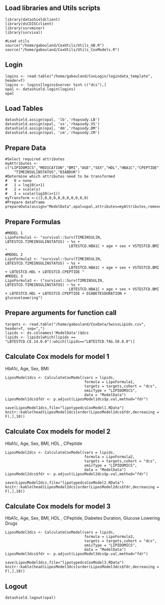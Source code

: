 ## Load libraries and Utils scripts

    library(datashieldclient)
    library(dsCDISCclient)
    library(survminer)
    library(survival)

    #Load utils
    source("/home/gabouland/CoxUtils/Utils_GB.R")
    source("/home/gabouland/CoxUtils/Utils_CoxModels.R")

## Login

    logins <- read.table("/home/gabouland/CoxLogin/logindata_template", header=T)
    logins <- logins[logins$server %in% c("dcs"),]
    opal <- datashield.login(logins)
    opal

## Load Tables

    datashield.assign(opal, 'lb','rhapsody.LB')
    datashield.assign(opal, 'vs','rhapsody.VS')
    datashield.assign(opal, 'dm','rhapsody.DM')
    datashield.assign(opal, 'cm','rhapsody.CM')

## Prepare Data

    #Select required attributes 
    myAttributes <- c("LIPIDOMICS","MEDICATION","BMI","AGE","SEX","HDL","HBA1C","CPEPTIDE","TIMETOINSULIN",
        "TIMEINSULINSTATUS","DIABDUR")
    #Determine which attributes need to be transformed
    #   0 = none
    #   1 = log10(x+1)
    #   2 = scale(x)
    #   3 = scale(log10(x+1))
    myTransform <-c(3,0,0,0,0,0,0,0,0,0,0)
    #Prepare dataframe
    prepareData(assign="ModelData",opal=opal,attributes=myAttributes,removeNA=FALSE,transformVector=myTransform,cohort="dcs")

## Prepare Formulas

    #MODEL 1 
    LipoFormula1 <- "survival::Surv(TIMEINSULIN, LBTESTCD.TIMEINSULINSTATUS) ~ %s +
                                 LBTESTCD.HBA1C + age + sex + VSTESTCD.BMI "
    #MODEL 2
    LipoFormula2 <- "survival::Surv(TIMEINSULIN, LBTESTCD.TIMEINSULINSTATUS) ~ %s +
                                 LBTESTCD.HBA1C + age + sex + VSTESTCD.BMI + LBTESTCD.HDL + LBTESTCD.CPEPTIDE "
    #MODEL 3
    LipoFormula3 <- ("survival::Surv(TIMEINSULIN, LBTESTCD.TIMEINSULINSTATUS) ~ %s +
                                 LBTESTCD.HBA1C + age + sex + VSTESTCD.BMI + LBTESTCD.HDL + LBTESTCD.CPEPTIDE + DIABETESDURATION + glucoselowering")

## Prepare arguments for function call

    targets <- read.table("/home/gabouland/CoxData/SwissLipids.csv", header=T, sep=",")
    lipids <- ds.colnames('ModelData')$dcs
    lipids <- lipids[which(lipids == "LBTESTCD.CE.14.0.0"):which(lipids=="LBTESTCD.TAG.58.8.0")]

## Calculate Cox models for model 1

HbA1c, Age, Sex, BMI

    LiposModel1dcs <- CalculateCoxModel(vars = lipids,
                                        formula = LipoFormula1,
                                        targets = targets,cohort = "dcs",
                                        omicType = "LIPIDOMICS",
                                        data = "ModelData")
    LiposModel1dcs$fdr <- p.adjust(LiposModel1dcs$p.val,method="fdr")

    save(LiposModel1dcs,file="lipotypedcsCoxModel1.RData")
    knitr::kable(head(LiposModel1dcs[order(LiposModel1dcs$fdr,decreasing = F),],10))

## Calculate Cox models for model 2

HbA1c, Age, Sex, BMI, HDL , CPeptide

    LiposModel2dcs <- CalculateCoxModel(vars = lipids,
                                        formula = LipoFormula2,
                                        targets = targets,cohort = "dcs",
                                        omicType = "LIPIDOMICS",
                                        data = "ModelData")
    LiposModel2dcs$fdr <- p.adjust(LiposModel2dcs$p.val,method="fdr")

    save(LiposModel2dcs,file="lipotypedcsCoxModel2.RData")
    knitr::kable(head(LiposModel2dcs[order(LiposModel2dcs$fdr,decreasing = F),],10))

## Calculate Cox models for model 3

HbA1c, Age, Sex, BMI, HDL , CPeptide, Diabetes Duration, Glucose
Lowering Drugs

    LiposModel3dcs <- CalculateCoxModel(vars = lipids,
                                        formula = LipoFormula3,
                                        targets = targets,cohort = "dcs",
                                        omicType = "LIPIDOMICS",
                                        data = "ModelData")
    LiposModel3dcs$fdr <- p.adjust(LiposModel3dcs$p.val,method="fdr")

    save(LiposModel3dcs,file="lipotypedcsCoxModel3.RData")
    knitr::kable(head(LiposModel3dcs[order(LiposModel3dcs$fdr,decreasing = F),],10))

## Logout

    datashield.logout(opal)
